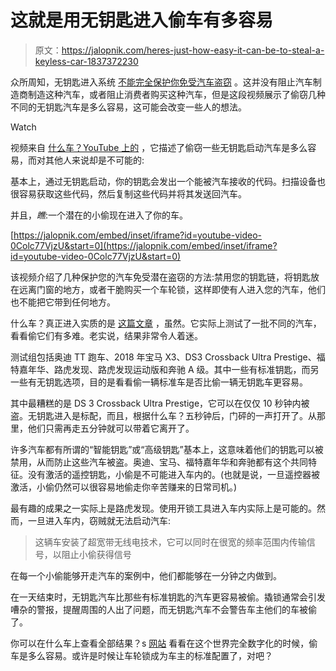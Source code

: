 # 这就是用无钥匙进入偷车有多容易

> 原文：<https://jalopnik.com/heres-just-how-easy-it-can-be-to-steal-a-keyless-car-1837372230>

众所周知，无钥匙进入系统 [不能完全保护你免受汽车盗窃](https://jalopnik.com/thieves-steal-a-car-in-20-seconds-by-remotely-cloning-t-1826451687) 。这并没有阻止汽车制造商制造这种汽车，或者阻止消费者购买这种汽车，但是这段视频展示了偷窃几种不同的无钥匙汽车是多么容易，这可能会改变一些人的想法。

Watch

视频来自 [什么车？YouTube 上的](https://www.youtube.com/channel/UC-GJbheknHZhSM7-Jgn63jg) ，它描述了偷窃一些无钥匙启动汽车是多么容易，而对其他人来说却是不可能的:

基本上，通过无钥匙启动，你的钥匙会发出一个能被汽车接收的代码。扫描设备也很容易获取这些代码，然后复制这些代码并将其发送回汽车。

并且，*瞧*:一个潜在的小偷现在进入了你的车。

 [https://jalopnik.com/embed/inset/iframe?id=youtube-video-0Colc77VjzU&start=0](https://jalopnik.com/embed/inset/iframe?id=youtube-video-0Colc77VjzU&start=0) 

该视频介绍了几种保护您的汽车免受潜在盗窃的方法:禁用您的钥匙链，将钥匙放在远离门窗的地方，或者干脆购买一个车轮锁，这样即使有人进入您的汽车，他们也不能把它带到任何地方。

什么车？真正进入实质的是 [这篇文章](https://www.whatcar.com/news/car-theft-group-test-britains-most-secure-cars-2019/n19874) ，虽然。它实际上测试了一批不同的汽车，看看偷它们有多难。老实说，结果非常令人着迷。

测试组包括奥迪 TT 跑车、2018 年宝马 X3、DS3 Crossback Ultra Prestige、福特嘉年华、路虎发现、路虎发现运动版和奔驰 A 级。其中一些有标准钥匙，而另一些有无钥匙选项，目的是看看偷一辆标准车是否比偷一辆无钥匙车更容易。

其中最糟糕的是 DS 3 Crossback Ultra Prestige，它可以在仅仅 10 秒钟内被盗。无钥匙进入是标配，而且，根据什么车？五秒钟后，门砰的一声打开了。从那里，他们只需再走五分钟就可以带着它离开了。

许多汽车都有所谓的“智能钥匙”或“高级钥匙”基本上，这意味着他们的钥匙可以被禁用，从而防止这些汽车被盗。奥迪、宝马、福特嘉年华和奔驰都有这个共同特征。没有激活的遥控钥匙，小偷是不可能进入车内的。(也就是说，一旦遥控器被激活，小偷仍然可以很容易地偷走你辛苦赚来的日常司机。)

最有趣的成果之一实际上是路虎发现。使用开锁工具进入车内实际上是可能的。然而，一旦进入车内，窃贼就无法启动汽车:

> 这辆车安装了超宽带无线电技术，它可以同时在很宽的频率范围内传输信号，以阻止小偷获得信号

在每一个小偷能够开走汽车的案例中，他们都能够在一分钟之内做到。

在一天结束时，无钥匙汽车比那些有标准钥匙的汽车更容易被偷。撬锁通常会引发嘈杂的警报，提醒周围的人出了问题，而无钥匙汽车不会警告车主他们的车被偷了。

你可以在什么车上查看全部结果？s [网站](https://www.whatcar.com/news/keyless-car-crime/n19875) 看看在这个世界完全数字化的时候，偷车是多么容易。或许是时候让车轮锁成为车主的标准配置了，对吧？